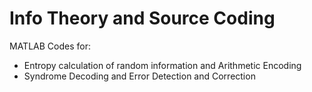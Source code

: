 # Info Theory and Source Coding

MATLAB Codes for:
- Entropy calculation of random information and Arithmetic Encoding
- Syndrome Decoding and Error Detection and Correction
